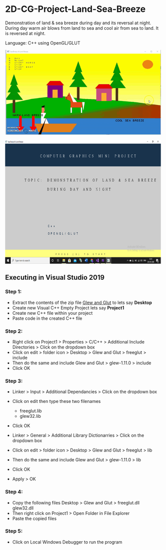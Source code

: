 # 2D-CG-Project-Land-Sea-Breeze
Demonstration of land &amp; sea breeze during day and its reversal at night. During day warm air blows from land to sea and cool air from sea to land. It is reversed at night.

Language: C++ using OpenGL/GLUT

![Output](screenrec-output.gif)

<img src="https://github.com/SoniaStalance/2D-CG-Project-Land-Sea-Breeze/blob/master/wlcmScreen.png" width="650" height="400">

## Executing in Visual Studio 2019

### Step 1:
* Extract the contents of the zip file [Glew and Glut](https://github.com/SoniaStalance/Mid-Point-Circle-Algorithm/blob/master/Glew%20and%20Glut.zip) to lets say **Desktop**
* Create new Visual C++ Empty Project lets say **Project1**
* Create new C++ file within your project
* Paste code in the created C++ file

### Step 2:
* Right click on Project1 > Properties > C/C++ > Additional Include Directories > Click on the dropdown box
* Click on edit > folder icon > Desktop > Glew and Glut > freeglut > include
* Then do the same and include Glew and Glut > glew-1.11.0 > include
* Click OK
 
### Step 3:
* Linker > Input > Additional Dependancies > Click on the dropdown box
* Click on edit then type these two filenames
   * freeglut.lib
   * glew32.lib
* Click OK

* Linker > General > Additional Library Dictionarries > Click on the dropdown box
* Click on edit > folder icon > Desktop > Glew and Glut > freeglut > lib
* Then do the same and include Glew and Glut > glew-1.11.0 > lib
* Click OK
* Apply > OK
 
 ### Step 4:
* Copy the following files Desktop > Glew and Glut > freeglut.dll glew32.dll
* Then right click on Project1 > Open Folder in File Explorer
* Paste the copied files
 
 ### Step 5:
 * Click on Local Windows Debugger to run the program
